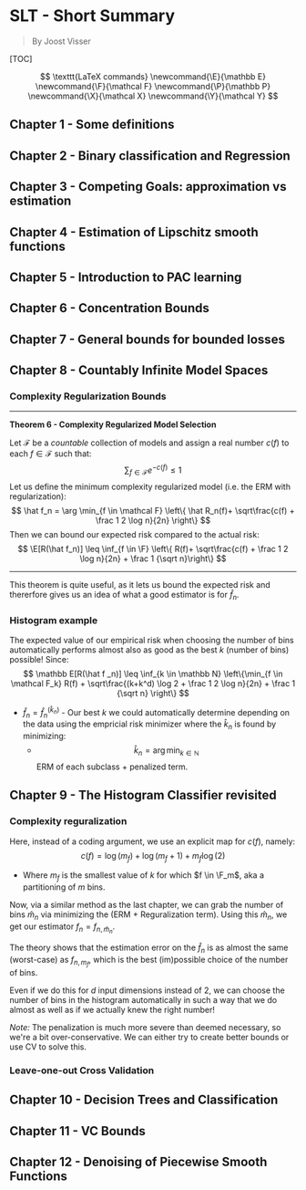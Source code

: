 # SLT - Short Summary

> By Joost Visser

[TOC]

$$
\texttt{LaTeX commands}
\newcommand{\E}{\mathbb E}
\newcommand{\F}{\mathcal F}
\newcommand{\P}{\mathbb P}
\newcommand{\X}{\mathcal X}
\newcommand{\Y}{\mathcal Y}
$$

## Chapter 1 - Some definitions



## Chapter 2 - Binary classification and Regression



## Chapter 3 - Competing Goals: approximation vs estimation



## Chapter 4 - Estimation of Lipschitz smooth functions



## Chapter 5 - Introduction to PAC learning



## Chapter 6 - Concentration Bounds



## Chapter 7 - General bounds for bounded losses



## Chapter 8 - Countably Infinite Model Spaces

### Complexity Regularization Bounds

-----

**Theorem 6 - Complexity Regularized Model Selection**

Let $\mathcal F$ be a *countable* collection of models and assign a real number $c(f)$ to each $f \in \mathcal F$ such that:
$$
\sum_{f \in \mathcal F} e^{-c(f)} \leq 1
$$
Let us define the minimum complexity regularized model (i.e. the ERM with regularization):
$$
\hat f_n = \arg \min_{f \in \mathcal F} \left\{  \hat R_n(f)+ \sqrt\frac{c(f) + \frac 1 2 \log n}{2n} \right\}
$$
Then we can bound our expected risk compared to the actual risk:
$$
\E[R(\hat f_n)] \leq \inf_{f \in \F}  \left\{  R(f)+ \sqrt\frac{c(f) + \frac 1 2 \log n}{2n} + \frac 1 {\sqrt n}\right\}
$$

------

This theorem is quite useful, as it lets us bound the expected risk and thererfore gives us an idea of what a good estimator is for $\hat f_n$.

### Histogram example

The expected value of our empirical risk when choosing the number of bins automatically performs almost also as good as the best $k$ (number of bins) possible! Since:
$$
\mathbb E[R(\hat f _n)] \leq \inf_{k \in \mathbb N} \left\{\min_{f \in \mathcal F_k} R(f) + \sqrt\frac{(k+k^d) \log 2 + \frac 1 2 \log n}{2n} + \frac 1 {\sqrt n}  \right\}
$$

- $\hat f_n = \hat f_n^{(\hat {k}_n)}$ - Our best $k$ we could automatically determine depending on the data using the empricial risk minimizer where the $\hat k_n$ is found by minimizing:
  -  $$\hat k_n = \arg\min_{k\in\mathbb N}$$ ERM of each subclass + penalized term.

## Chapter 9 - The Histogram Classifier revisited

### Complexity reguralization

Here, instead of a coding argument, we use an explicit map for $c(f)$, namely:
$$
c(f) = \log(m_f) + \log(m_f + 1) + m_f\log(2)
$$

- Where $m_f$ is the smallest value of $k$ for which $f \in \F_m$, aka a partitioning of $m$ bins.

Now, via a similar method as the last chapter, we can grab the number of bins $\hat m_n$ via minimizing the (ERM + Reguralization term). Using this $\hat m_n$, we get our estimator $f_n = f_{n, \hat m_n}$.

The theory shows that the estimation error on the $\hat f_n$ is as almost the same (worst-case) as $f_{n, m_{\tilde f}}$, which is the best (im)possible choice of the number of bins.

Even if we do this for $d$ input dimensions instead of 2, we can choose the number of bins in the histogram automatically in such a way that we do almost as well as if we actually knew the right number!

*Note:* The penalization is much more severe than deemed necessary, so we're a bit over-conservative. We can either try to create better bounds or use CV to solve this.

### Leave-one-out Cross Validation



## Chapter 10 - Decision Trees and Classification



## Chapter 11 - VC Bounds



## Chapter 12 - Denoising of Piecewise Smooth Functions

